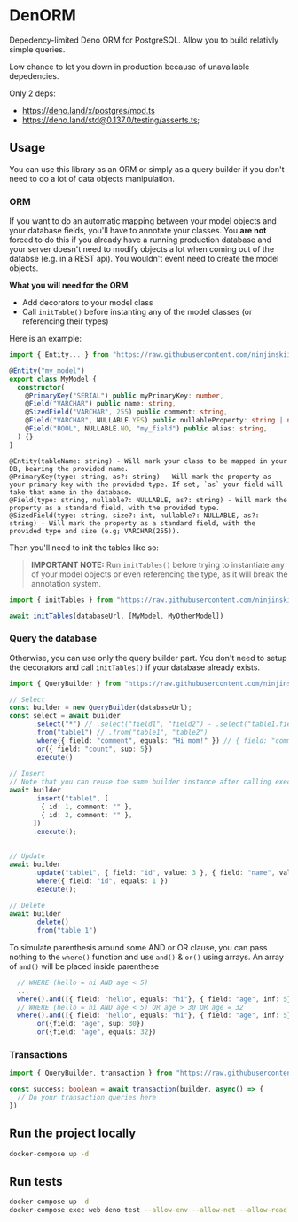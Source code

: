 # DenORM
Depedency-limited Deno ORM for PostgreSQL. Allow you to build relativly simple queries.

Low chance to let you down in production because of unavailable depedencies.

Only 2 deps:
* https://deno.land/x/postgres/mod.ts
* https://deno.land/std@0.137.0/testing/asserts.ts;

## Usage
You can use this library as an ORM or simply as a query builder if you don't need to do a lot of data objects manipulation.

### ORM
If you want to do an automatic mapping between your model objects and your database fields, you'll have to annotate your classes.
You __are not__ forced to do this if you already have a running production database and your server doesn't need to modify objects
a lot when coming out of the databse (e.g. in a REST api). You wouldn't event need to create the model objects.

<b>What you will need for the ORM</b>
* Add decorators to your model class
* Call `initTable()` before instanting any of the model classes (or referencing their types)

Here is an example:

```ts
import { Entity... } from "https://raw.githubusercontent.com/ninjinskii/denorm/master/mod.ts"

@Entity("my_model")
export class MyModel {
  constructor(
    @PrimaryKey("SERIAL") public myPrimaryKey: number,
    @Field("VARCHAR") public name: string,
    @SizedField("VARCHAR", 255) public comment: string,
    @Field("VARCHAR", NULLABLE.YES) public nullableProperty: string | null,
    @Field("BOOL", NULLABLE.NO, "my_field") public alias: string,
  ) {}
}
```

```
@Entity(tableName: string) - Will mark your class to be mapped in your DB, bearing the provided name.
@PrimaryKey(type: string, as?: string) - Will mark the property as your primary key with the provided type. If set, `as` your field will take that name in the database.
@Field(type: string, nullable?: NULLABLE, as?: string) - Will mark the property as a standard field, with the provided type.
@SizedField(type: string, size?: int, nullable?: NULLABLE, as?: string) - Will mark the property as a standard field, with the provided type and size (e.g; VARCHAR(255)).
```


Then you'll need to init the tables like so:  

> __IMPORTANT NOTE:__
Run `initTables()` before trying to instantiate any of your model objects or even referencing the type, as it will break the annotation system.
```ts
import { initTables } from "https://raw.githubusercontent.com/ninjinskii/denorm/master/mod.ts"

await initTables(databaseUrl, [MyModel, MyOtherModel])
```

### Query the database
Otherwise, you can use only the query builder part.
You don't need to setup the decorators and call `initTables()` if your database already exists.

```ts
import { QueryBuilder } from "https://raw.githubusercontent.com/ninjinskii/denorm/master/mod.ts"

// Select
const builder = new QueryBuilder(databaseUrl);
const select = await builder
      .select("*") // .select("field1", "field2") - .select("table1.field1", "table_2.field2")
      .from("table1") // .from("table1", "table2")
      .where({ field: "comment", equals: "Hi mom!" }) // { field: "comment", equals: "whatever", chain: true } - Chain will couple the next AND & OR operator
      .or({ field: "count", sup: 5})
      .execute()
      
// Insert
// Note that you can reuse the same builder instance after calling execute()
await builder
      .insert("table1", [
        { id: 1, comment: "" },
        { id: 2, comment: "" },
      ])
      .execute();
      
      
// Update
await builder
      .update("table1", { field: "id", value: 3 }, { field: "name", value: "hello" })
      .where({ field: "id", equals: 1 })
      .execute();
      
// Delete
await builder
      .delete()
      .from("table_1")
```

To simulate parenthesis around some AND or OR clause, you can pass nothing to the `where()` function
and use `and()` & `or()` using arrays. An array of `and()` will be placed inside parenthese

```ts
  // WHERE (hello = hi AND age < 5)
  ...
  where().and([{ field: "hello", equals: "hi"}, { field: "age", inf: 5}])
  // WHERE (hello = hi AND age < 5) OR age > 30 OR age = 32
  where().and([{ field: "hello", equals: "hi"}, { field: "age", inf: 5}])
      .or({field: "age", sup: 30})
      .or({field: "age", equals: 32})
```

### Transactions
```ts
import { QueryBuilder, transaction } from "https://raw.githubusercontent.com/ninjinskii/denorm/master/mod.ts"

const success: boolean = await transaction(builder, async() => {
  // Do your transaction queries here
})
```

## Run the project locally
```bash
docker-compose up -d
```

## Run tests
```bash
docker-compose up -d
docker-compose exec web deno test --allow-env --allow-net --allow-read /tests
```

